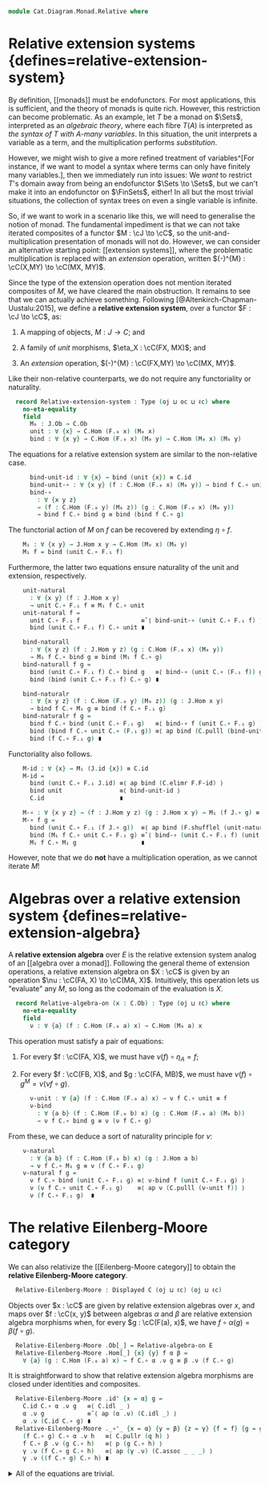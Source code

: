 <!--
```agda
open import 1Lab.Path.Cartesian

open import Cat.Displayed.Base
open import Cat.Prelude

import Cat.Functor.Reasoning
import Cat.Reasoning

open Functor
open _=>_
```
-->

```agda
module Cat.Diagram.Monad.Relative where
```

# Relative extension systems {defines=relative-extension-system}

By definition, [[monads]] must be endofunctors. For most applications,
this is sufficient, and the theory of monads is quite rich. However,
this restriction can become problematic. As an example, let $T$ be a
monad on $\Sets$, interpreted as an *algebraic theory*, where each fibre
$T(A)$ is interpreted as *the syntax of $T$ with $A$-many variables*. In
this situation, the unit interprets a variable as a term, and the
multiplication performs *substitution*.

However, we might wish to give a more refined treatment of
variables^[For instance, if we want to model a syntax where terms can
only have finitely many variables.], then we immediately run into issues:
We *want* to restrict $T$'s domain away from being an endofunctor $\Sets
\to \Sets$, but we can't make it into an endofunctor on $\FinSets$,
either! In all but the most trivial situations, the collection of syntax
trees on even a single variable is infinite.

So, if we want to work in a scenario like this, we will need to
generalise the notion of monad. The fundamental impediment is that we
can not take iterated composites of a functor $M : \cJ \to \cC$, so the
unit-and-multiplication presentation of monads will not do. However, we
can consider an alternative starting point: [[extension systems]], where
the problematic multiplication is replaced with an *extension*
operation, written $(-)^{M} : \cC(X,MY) \to \cC(MX, MY)$.

Since the type of the extension operation does not mention iterated
composites of $M$, we have cleared the main obstruction. It remains to
see that we can actually achieve something. Following
[@Altenkirch-Chapman-Uustalu:2015], we define a **relative extension
system**, over a functor $F : \cJ \to \cC$, as:

1. A mapping of objects, $M : J \to C$; and

2. A family of *unit* morphisms, $\eta_X : \cC(FX, MX)$; and

3. An *extension* operation, $(-)^{M} : \cC(FX,MY) \to \cC(MX, MY)$.

Like their non-relative counterparts, we do not require any
functoriality or naturality.

<!--
```agda
module _
  {oj ℓj oc ℓc}
  {J : Precategory oj ℓj}
  {C : Precategory oc ℓc}
  (F : Functor J C)
  where
  private
    module J = Cat.Reasoning J
    module C = Cat.Reasoning C
    module F = Cat.Functor.Reasoning F
```
-->

```agda
  record Relative-extension-system : Type (oj ⊔ oc ⊔ ℓc) where
    no-eta-equality
    field
      M₀ : J.Ob → C.Ob
      unit : ∀ {x} → C.Hom (F.₀ x) (M₀ x)
      bind : ∀ {x y} → C.Hom (F.₀ x) (M₀ y) → C.Hom (M₀ x) (M₀ y)
```

The equations for a relative extension system are similar to the
non-relative case.

```agda
      bind-unit-id : ∀ {x} → bind (unit {x}) ≡ C.id
      bind-unit-∘ : ∀ {x y} (f : C.Hom (F.₀ x) (M₀ y)) → bind f C.∘ unit ≡ f
      bind-∘
        : ∀ {x y z}
        → (f : C.Hom (F.₀ y) (M₀ z)) (g : C.Hom (F.₀ x) (M₀ y))
        → bind f C.∘ bind g ≡ bind (bind f C.∘ g)
```

The functorial action of $M$ on $f$ can be recovered by extending
$\eta \circ f$.

```agda
    M₁ : ∀ {x y} → J.Hom x y → C.Hom (M₀ x) (M₀ y)
    M₁ f = bind (unit C.∘ F.₁ f)
```

Furthermore, the latter two equations ensure naturality of the unit and
extension, respectively.

```agda
    unit-natural
      : ∀ {x y} (f : J.Hom x y)
      → unit C.∘ F.₁ f ≡ M₁ f C.∘ unit
    unit-natural f =
      unit C.∘ F.₁ f                 ≡˘⟨ bind-unit-∘ (unit C.∘ F.₁ f) ⟩
      bind (unit C.∘ F.₁ f) C.∘ unit ∎

    bind-naturall
      : ∀ {x y z} (f : J.Hom y z) (g : C.Hom (F.₀ x) (M₀ y))
      → M₁ f C.∘ bind g ≡ bind (M₁ f C.∘ g)
    bind-naturall f g =
      bind (unit C.∘ F.₁ f) C.∘ bind g   ≡⟨ bind-∘ (unit C.∘ (F.₁ f)) g ⟩
      bind (bind (unit C.∘ F.₁ f) C.∘ g) ∎

    bind-naturalr
      : ∀ {x y z} (f : C.Hom (F.₀ y) (M₀ z)) (g : J.Hom x y)
      → bind f C.∘ M₁ g ≡ bind (f C.∘ F.₁ g)
    bind-naturalr f g =
      bind f C.∘ bind (unit C.∘ F.₁ g)   ≡⟨ bind-∘ f (unit C.∘ F.₁ g) ⟩
      bind (bind f C.∘ unit C.∘ (F.₁ g)) ≡⟨ ap bind (C.pulll (bind-unit-∘ f)) ⟩
      bind (f C.∘ F.₁ g) ∎
```

Functoriality also follows.

```agda
    M-id : ∀ {x} → M₁ (J.id {x}) ≡ C.id
    M-id =
      bind (unit C.∘ F.₁ J.id) ≡⟨ ap bind (C.elimr F.F-id) ⟩
      bind unit                ≡⟨ bind-unit-id ⟩
      C.id                     ∎

    M-∘ : ∀ {x y z} → (f : J.Hom y z) (g : J.Hom x y) → M₁ (f J.∘ g) ≡ M₁ f C.∘ M₁ g
    M-∘ f g =
      bind (unit C.∘ F.₁ (f J.∘ g))  ≡⟨ ap bind (F.shufflel (unit-natural f)) ⟩
      bind (M₁ f C.∘ unit C.∘ F.₁ g) ≡˘⟨ bind-∘ (unit C.∘ F.₁ f) (unit C.∘ F.₁ g) ⟩
      M₁ f C.∘ M₁ g                  ∎
```

<!--
```agda
    M : Functor J C
    M .F₀ = M₀
    M .F₁ = M₁
    M .F-id = M-id
    M .F-∘ = M-∘
```
-->

However, note that we do **not** have a multiplication operation, as we
cannot iterate $M$!

<!--
```agda
module _
  {oj ℓj oc ℓc}
  {J : Precategory oj ℓj}
  {C : Precategory oc ℓc}
  {F : Functor J C}
  {E E' : Relative-extension-system F} where
  private
    module J = Cat.Reasoning J
    module C = Cat.Reasoning C
    module F = Cat.Functor.Reasoning F
    module E = Relative-extension-system E
    module E' = Relative-extension-system E'
    open Relative-extension-system

  Relative-extension-system-path
    : (p0 : ∀ x → E.M₀ x ≡ E'.M₀ x)
    → (∀ x → PathP (λ i → C.Hom (F.₀ x) (p0 x i)) E.unit E'.unit)
    → (∀ {x y} (f : ∀ i → C.Hom (F.₀ x) (p0 y i)) → PathP (λ i → C.Hom (p0 x i) (p0 y i)) (E.bind (f i0)) (E'.bind (f i1)))
    → E ≡ E'
  Relative-extension-system-path p0 punit pbind = sys where
    coe-pbind
      : ∀ i
      → {x y : J.Ob}
      → (f : C.Hom (F.₀ x) (p0 y i))
      → C.Hom (p0 x i) (p0 y i)
    coe-pbind i {x} {y} f = pbind (λ j → coe (λ i → C.Hom (F.₀ x) (p0 y i)) i j f) i

    sys : E ≡ E'
    sys i .M₀ x = p0 x i
    sys i .unit {x} = punit x i
    sys i .bind f = coe-pbind i f
    sys i .bind-unit-id {x} =
      is-prop→pathp (λ i → C.Hom-set (p0 x i) (p0 x i) (coe-pbind i (punit x i)) C.id)
        E.bind-unit-id
        E'.bind-unit-id i
    sys i .bind-unit-∘ {x} {y} f =
      hcomp (∂ i) λ where
        j (i = i0) → C.Hom-set _ _ _ _ base (E.bind-unit-∘ f) j
        j (i = i1) → C.Hom-set _ _ _ _ base (E'.bind-unit-∘ f) j
        j (j = i0) → base
      where
        base =
          coe0→i (λ i → (f : C.Hom (F.₀ x) (p0 y i)) → coe-pbind i f C.∘ punit x i ≡ f)
            i
            (λ f → E.bind-unit-∘ {x} {y} f) f
    sys i .bind-∘ {x} {y} {z} f g =
      hcomp (∂ i) λ where
        j (i = i0) → C.Hom-set _ _ _ _ base (E.bind-∘ f g) j
        j (i = i1) → C.Hom-set _ _ _ _ base (E'.bind-∘ f g) j
        j (j = i0) → base
      where
        base =
          coe0→i (λ i → (f : C.Hom (F.₀ y) (p0 z i)) (g : C.Hom (F.₀ x) (p0 y i)) → coe-pbind i f C.∘ coe-pbind i g ≡ coe-pbind i (coe-pbind i f C.∘ g))
            i
            (λ f g → E.bind-∘ {x} {y} f g) f g
```
-->

# Algebras over a relative extension system {defines=relative-extension-algebra}

A **relative extension algebra** over $E$ is the relative extension
system analog of an [[algebra over a monad]]. Following the general
theme of extension operations, a relative extension algebra on $X : \cC$
is given by an operation $\nu : \cC(FA, X) \to \cC(MA, X)$.
Intuitively, this operation lets us "evaluate" any $M$, so long as the
codomain of the evaluation is $X$.

<!--
```agda
module _
  {oj ℓj oc ℓc}
  {J : Precategory oj ℓj}
  {C : Precategory oc ℓc}
  {F : Functor J C}
  (E : Relative-extension-system F)
  where
  private
    module J = Cat.Reasoning J
    module C = Cat.Reasoning C
    module F = Cat.Functor.Reasoning F
    open Relative-extension-system E
```
-->

```agda
  record Relative-algebra-on (x : C.Ob) : Type (oj ⊔ ℓc) where
    no-eta-equality
    field
      ν : ∀ {a} (f : C.Hom (F.₀ a) x) → C.Hom (M₀ a) x
```

This operation must satisfy a pair of equations:

1. For every $f : \cC(FA, X)$, we must have $\nu(f) \circ \eta_{A} = f$;

2. For every $f : \cC(FB, X)$, and $g : \cC(FA, MB)$, we must have
   $\nu(f) \circ g^M = \nu(\nu f \circ g)$.

```agda
      ν-unit : ∀ {a} (f : C.Hom (F.₀ a) x) → ν f C.∘ unit ≡ f
      ν-bind
        : ∀ {a b} (f : C.Hom (F.₀ b) x) (g : C.Hom (F.₀ a) (M₀ b))
        → ν f C.∘ bind g ≡ ν (ν f C.∘ g)
```

From these, we can deduce a sort of naturality principle for $\nu$:

```agda
    ν-natural
      : ∀ {a b} (f : C.Hom (F.₀ b) x) (g : J.Hom a b)
      → ν f C.∘ M₁ g ≡ ν (f C.∘ F.₁ g)
    ν-natural f g =
      ν f C.∘ bind (unit C.∘ F.₁ g) ≡⟨ ν-bind f (unit C.∘ F.₁ g) ⟩
      ν (ν f C.∘ unit C.∘ F.₁ g)    ≡⟨ ap ν (C.pulll (ν-unit f)) ⟩
      ν (f C.∘ F.₁ g)  ∎
```

<!--
```agda
module _
  {oj ℓj oc ℓc}
  {J : Precategory oj ℓj}
  {C : Precategory oc ℓc}
  {F : Functor J C}
  {E : Relative-extension-system F}
  where
  private
    module J = Cat.Reasoning J
    module C = Cat.Reasoning C
    module F = Cat.Functor.Reasoning F
    open Relative-extension-system E
    open Relative-algebra-on

  Relative-algebra-on-pathp
    : ∀ {x y}
    → (p : x ≡ y)
    → {α : Relative-algebra-on E x}
    → {β : Relative-algebra-on E y}
    → (∀ {a} → (f : ∀ i → C.Hom (F.₀ a) (p i)) → PathP (λ i → C.Hom (M₀ a) (p i)) (α .ν (f i0)) (β .ν (f i1)))
    → PathP (λ i → Relative-algebra-on E (p i)) α β
  Relative-algebra-on-pathp {x} {y} p {α} {β} pν = sys where
    coe-ν : ∀ i → {a : J.Ob} → (f : C.Hom (F.₀ a) (p i)) → C.Hom (M₀ a) (p i)
    coe-ν i {a} f = pν (λ j → coe (λ i → C.Hom (F.₀ a) (p i)) i j f) i

    sys : PathP (λ i → Relative-algebra-on E (p i)) α β
    sys i .ν f = coe-ν i f
    sys i .ν-unit {a} f =
      hcomp (∂ i) λ where
        j (i = i0) → C.Hom-set _ _ _ _ base (α .ν-unit f) j
        j (i = i1) → C.Hom-set _ _ _ _ base (β .ν-unit f) j
        j (j = i0) → base
      where
        base =
          coe0→i (λ i → (f : C.Hom (F.₀ a) (p i)) → coe-ν i f C.∘ unit ≡ f)
            i
            (α .ν-unit) f
    sys i .ν-bind {a} {b} f g =
      hcomp (∂ i) λ where
        j (i = i0) → C.Hom-set _ _ _ _ base (α .ν-bind f g) j
        j (i = i1) → C.Hom-set _ _ _ _ base (β .ν-bind f g) j
        j (j = i0) → base
      where
        base =
          coe0→i (λ i → (f : C.Hom (F.₀ b) (p i)) → coe-ν i f C.∘ bind g ≡ coe-ν i (coe-ν i f C.∘ g))
            i
            (λ f → α .ν-bind f g) f
```
-->

# The relative Eilenberg-Moore category

We can also relativize the [[Eilenberg-Moore category]] to obtain the
**relative Eilenberg-Moore category**.

<!--
```agda
module _
  {oj ℓj oc ℓc}
  {J : Precategory oj ℓj}
  {C : Precategory oc ℓc}
  {F : Functor J C}
  (E : Relative-extension-system F)
  where
  private
    module J = Cat.Reasoning J
    module C = Cat.Reasoning C
    module F = Cat.Functor.Reasoning F
    open Relative-extension-system E
    open Relative-algebra-on
    open Displayed
```
-->

```agda
  Relative-Eilenberg-Moore : Displayed C (oj ⊔ ℓc) (oj ⊔ ℓc)
```

Objects over $x : \cC$ are given by relative extension algebras over $x$,
and maps over $f : \cC(x, y)$ between algebras $\alpha$ and $\beta$ are
relative extension algebra morphisms when, for every $g : \cC(F(a), x)$,
we have $f \circ \alpha(g) = \beta(f \circ g)$.

```agda
  Relative-Eilenberg-Moore .Ob[_] = Relative-algebra-on E
  Relative-Eilenberg-Moore .Hom[_] {x} {y} f α β =
    ∀ {a} (g : C.Hom (F.₀ a) x) → f C.∘ α .ν g ≡ β .ν (f C.∘ g)
```

It is straightforward to show that relative extension algebra morphisms
are closed under identities and composites.

```agda
  Relative-Eilenberg-Moore .id' {x = α} g =
    C.id C.∘ α .ν g   ≡⟨ C.idl _ ⟩
    α .ν g            ≡˘⟨ ap (α .ν) (C.idl _) ⟩
    α .ν (C.id C.∘ g) ∎
  Relative-Eilenberg-Moore ._∘'_ {x = α} {y = β} {z = γ} {f = f} {g = g} p q h =
    (f C.∘ g) C.∘ α .ν h   ≡⟨ C.pullr (q h) ⟩
    f C.∘ β .ν (g C.∘ h)   ≡⟨ p (g C.∘ h) ⟩
    γ .ν (f C.∘ g C.∘ h)   ≡⟨ ap (γ .ν) (C.assoc _ _ _) ⟩
    γ .ν ((f C.∘ g) C.∘ h) ∎
```

<details>
<summary>All of the equations are trivial.
</summary>
```agda
  Relative-Eilenberg-Moore .Hom[_]-set _ _ _ = hlevel 2
  Relative-Eilenberg-Moore .idr' _ = prop!
  Relative-Eilenberg-Moore .idl' _ = prop!
  Relative-Eilenberg-Moore .assoc' _ _ _ = prop!
```
</details>
